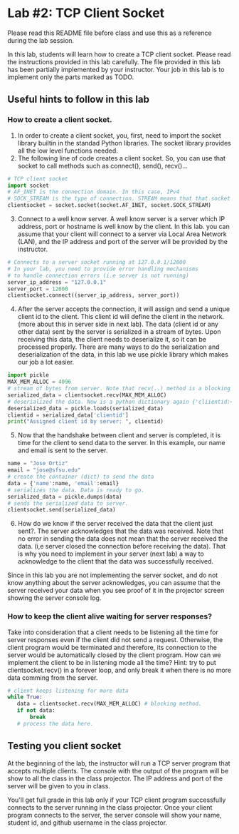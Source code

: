 # Lab #2: TCP Client Socket 
Please read this README file before class and use this as a reference during the lab session. 

In this lab, students will learn how to create a TCP client socket. Please read the instructions provided in this lab 
carefully. The file provided in this lab has been partially implemented by your instructor. Your job in this lab is to implement only the parts marked as TODO. 

## Useful hints to follow in this lab 

### How to create a client socket. 

1. In order to create a client socket, you, first,  need to import the socket library builtin in the standad Python libraries.
The socket library provides all the low level functions needed.
2. The following line of code creates a client socket. So, you can use that socket to call 
methods such as connect(), send(), recv()...
```python
# TCP client socket
import socket
# AF_INET is the connection domain. In this case, IPv4
# SOCK_STREAM is the type of connection. STREAM means that that socket will use a TCP based connection
clientsocket = socket.socket(socket.AF_INET, socket.SOCK_STREAM) 
```  
3. Connect to a well know server. A well know server is a server which IP address, port or hostname is well know by the 
client. In this lab. you can assume that your client will connect to a server via Local Area Network (LAN), and the IP 
address and port of the server will be provided by the instructor. 
```python
# Connects to a server socket running at 127.0.0.1/12000
# In your lab, you need to provide error handling mechanisms
# to handle connection errors (i.e server is not running)
server_ip_address = "127.0.0.1"
server_port = 12000
clientsocket.connect((server_ip_address, server_port))
```
4. After the server accepts the connection, it will assign and send a unique client id to the client. This client id will
define the client in the network. (more about this in server side in next lab). The data (client id or any other data) 
sent by the server is serialized in a stream of bytes. Upon receiving this data, the client needs to deserialize it, so it can be processed properly. There are many ways to do the serialization and deserialization of the data, in this lab we use 
pickle library which makes our job a lot easier. 
```python
import pickle 
MAX_MEM_ALLOC = 4096
# stream of bytes from server. Note that recv(..) method is a blocking method. 
serialized_data = clientsocket.recv(MAX_MEM_ALLOC) 
# deserialized the data. Now is a python dictionary again {'cliientid:<assigned id>}
deserialized_data = pickle.loads(serialized_data)  
clientid = serialized_data['clientid']
print("Assigned client id by server: ", clientid)
```

5. Now that the handshake between client and server is completed, it is time for the client to send data to the server. In 
this example, our name and email is sent to the server. 
```python
name = "Jose Ortiz"
email = "jose@sfsu.edu"
# create the container (dict) to send the data 
data = {'name':name, 'email':email} 
# serializes the data. Data is ready to go.
serialized_data = pickle.dumps(data)  
# sends the serialized data to server. 
clientsocket.send(serialized_data)
```

6. How do we know if the server received the data that the client just sent?. The server acknowledges that the data was 
received. Note that no error in sending the data does not mean that the server received the data. 
(i,e server closed the connection before receiving the data). That is why you need to implement in your server (next lab)
a way to acknowledge to the client that the data was successfully received.  

Since in this lab you are not implementing the server socket, and do not know anything about the server acknowledges, you
can assume that the server received your data when you see proof of it in the projector screen showing the server 
console log. 

### How to keep the client alive waiting for server responses?

Take into consideration that a client needs to be listening all the time for server responses even if the client did not 
send a request. Otherwise, the client program would be terminated and therefore, its connection to the server would be automatically closed by the client program. How can we implement the client to be in listening mode all the time? Hint: try to put clientsocket.recv() in a forever loop, and only break it when there is no more data comming from the server. 

```python
# client keeps listening for more data
while True: 
   data = clientsocket.recv(MAX_MEM_ALLOC) # blocking method. 
   if not data: 
       break
   # process the data here.
```


## Testing you client socket

At the beginning of the lab, the instructor will run a TCP server program that accepts multiple clients. The console 
with the output of the program will be show to all the class in the class projector. The IP address and port of the 
server will be given to you in class. 

You'll get full grade in this lab only if your TCP client program successfully connects to the server running in the 
class projector. Once your client program connects to the server, the server console will show your name, student id, 
and github username in the class projector.
